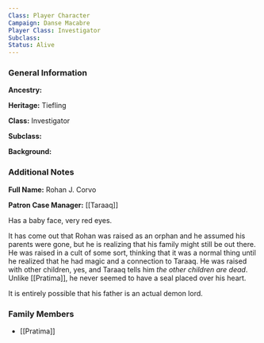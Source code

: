 ```yaml
---
Class: Player Character
Campaign: Danse Macabre
Player Class: Investigator
Subclass: 
Status: Alive
---
```

### General Information

**Ancestry:** 

**Heritage:** Tiefling

**Class:** Investigator

**Subclass:** 

**Background:** 

### Additional Notes

**Full Name:** Rohan J. Corvo

**Patron Case Manager:** [[Taraaq]]

Has a baby face, very red eyes.

It has come out that Rohan was raised as an orphan and he assumed his parents were gone, but he is realizing that his family might still be out there. He was raised in a cult of some sort, thinking that it was a normal thing until he realized that he had magic and a connection to Taraaq. He was raised with other children, yes, and Taraaq tells him *the other children are dead*. Unlike [[Pratima]], he never seemed to have a seal placed over his heart.

It is entirely possible that his father is an actual demon lord.

### Family Members

- [[Pratima]]